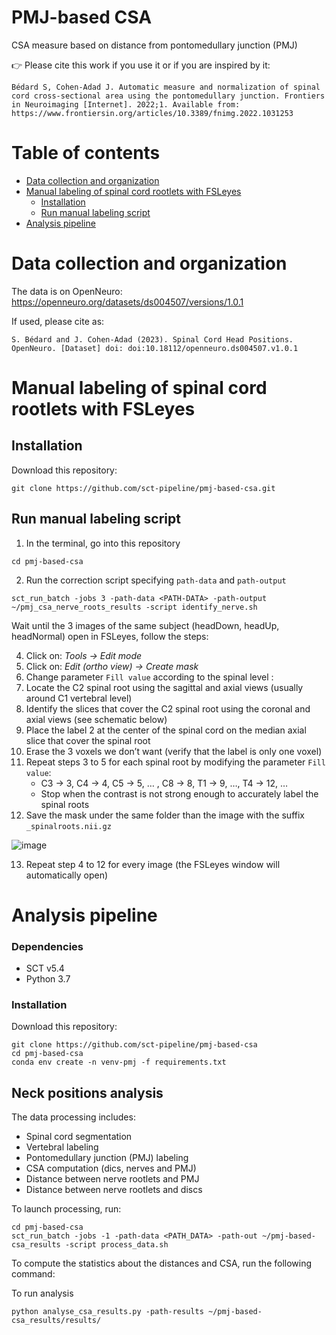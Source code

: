 # PMJ-based CSA
CSA measure based on distance from pontomedullary junction (PMJ)

👉 Please cite this work if you use it or if you are inspired by it:
~~~
Bédard S, Cohen-Adad J. Automatic measure and normalization of spinal cord cross-sectional area using the pontomedullary junction. Frontiers in Neuroimaging [Internet]. 2022;1. Available from: https://www.frontiersin.org/articles/10.3389/fnimg.2022.1031253
~~~


# Table of contents 
* [Data collection and organization](#data-collection-and-organization)
* [ Manual labeling of spinal cord rootlets with FSLeyes](#manual-labeling-of-spinal-cord-rootlets-with-FSLeyes)
    * [Installation](#installation)
    * [Run manual labeling script](#run-manual-labeling-script)
* [Analysis pipeline](#analysis-pipeline)


# Data collection and organization
The data is on OpenNeuro: https://openneuro.org/datasets/ds004507/versions/1.0.1

If used, please cite as:

```
S. Bédard and J. Cohen-Adad (2023). Spinal Cord Head Positions. OpenNeuro. [Dataset] doi: doi:10.18112/openneuro.ds004507.v1.0.1
```

# Manual labeling of spinal cord rootlets with FSLeyes
## Installation

Download this repository:
```
git clone https://github.com/sct-pipeline/pmj-based-csa.git
```
## Run manual labeling script
1. In the terminal, go into this repository
~~~
cd pmj-based-csa
~~~
2. Run the correction script specifying `path-data` and `path-output`
~~~
sct_run_batch -jobs 3 -path-data <PATH-DATA> -path-output ~/pmj_csa_nerve_roots_results -script identify_nerve.sh
~~~
Wait until the 3 images of the same subject (headDown, headUp, headNormal) open in FSLeyes, follow the steps:

4. Click on: *Tools → Edit mode*
5. Click on: *Edit (ortho view) → Create mask*
6. Change parameter `Fill value` according to the spinal level : 
7. Locate the C2 spinal root using the sagittal and axial views (usually around C1 vertebral level)
8. Identify the slices that cover the C2 spinal root using the coronal and axial views (see schematic below)
9. Place the label 2 at the center of the spinal cord on the median axial slice that cover the spinal root
10. Erase the 3 voxels we don’t want (verify that the label is only one voxel)
11. Repeat steps 3 to 5 for each spinal root by modifying the parameter `Fill value`:
    * C3 → 3, C4 → 4, C5 → 5, … , C8 → 8, T1 → 9, …, T4 → 12, …
    * Stop when the contrast is not strong enough to accurately label the spinal roots
12. Save the mask under the same folder than the image with the suffix `_spinalroots.nii.gz`

![image](https://user-images.githubusercontent.com/71230552/141651001-f0c438d7-ae1e-44ba-b689-c5f5b319be22.png)

13. Repeat step 4 to 12 for every image (the FSLeyes window will automatically open)

# Analysis pipeline

### Dependencies
* SCT v5.4
* Python 3.7

### Installation
Download this repository:
~~~
git clone https://github.com/sct-pipeline/pmj-based-csa
cd pmj-based-csa
conda env create -n venv-pmj -f requirements.txt
~~~

## Neck positions analysis
The data processing includes:
* Spinal cord segmentation
* Vertebral labeling
* Pontomedullary junction (PMJ) labeling
* CSA computation (dics, nerves and PMJ)
* Distance between nerve rootlets and PMJ
* Distance between nerve rootlets and discs

To launch processing, run:
~~~
cd pmj-based-csa
sct_run_batch -jobs -1 -path-data <PATH_DATA> -path-out ~/pmj-based-csa_results -script process_data.sh
~~~

To compute the statistics about the distances and CSA, run the following command:

To run analysis

~~~
python analyse_csa_results.py -path-results ~/pmj-based-csa_results/results/
~~~

